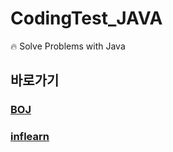 # CodingTest_JAVA
🔥 Solve Problems with Java 

## 바로가기 
### [BOJ](https://github.com/DongWooKim97/CodingTest_JAVA/tree/master/src/boj)
### [inflearn](https://github.com/DongWooKim97/CodingTest_JAVA/tree/master/src/inflearn)
